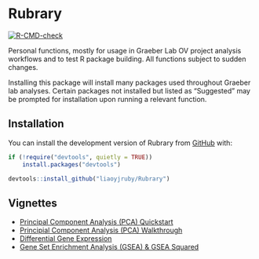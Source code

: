 
<!-- README.md is generated from README.Rmd. Please edit that file -->

# Rubrary

<!-- badges: start -->

[![R-CMD-check](https://github.com/liaoyjruby/Rubrary/actions/workflows/R-CMD-check.yaml/badge.svg)](https://github.com/liaoyjruby/Rubrary/actions/workflows/R-CMD-check.yaml)

<!-- badges: end -->

Personal functions, mostly for usage in Graeber Lab OV project analysis
workflows and to test R package building. All functions subject to
sudden changes.

Installing this package will install many packages used throughout
Graeber lab analyses. Certain packages not installed but listed as
“Suggested” may be prompted for installation upon running a relevant
function.

## Installation

You can install the development version of Rubrary from
[GitHub](https://github.com/liaoyjruby/Rubrary/) with:

``` r
if (!require("devtools", quietly = TRUE))
    install.packages("devtools")

devtools::install_github("liaoyjruby/Rubrary")
```

## Vignettes

- [Principal Component Analysis (PCA)
  Quickstart](https://www.liaoyjruby.com/Rubrary/articles/PCA_Quickstart.html)
- [Principial Component Analysis (PCA)
  Walkthrough](https://www.liaoyjruby.com/Rubrary/articles/PCA_Walkthrough.html)
- [Differential Gene
  Expression](https://www.liaoyjruby.com/Rubrary/articles/DE_Genes.html)
- [Gene Set Enrichment Analysis (GSEA) & GSEA
  Squared](https://www.liaoyjruby.com/Rubrary/articles/GSEA.html)
